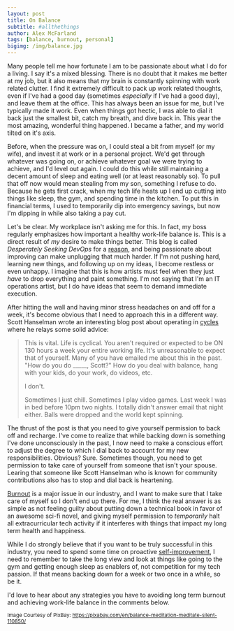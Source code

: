 ```yaml
---
layout: post
title: On Balance
subtitle: #allthethings
author: Alex McFarland
tags: [balance, burnout, personal]
bigimg: /img/balance.jpg
---
```


Many people tell me how fortunate I am to be passionate about what I do for a living. I say it's a mixed blessing. There is no doubt that it makes me better at my job, but it also means that my brain is constantly spinning with work related clutter. I find it extremely difficult to pack up work related thoughts, even if I've had a good day (sometimes _especially_ if I've had a good day), and leave them at the office. This has always been an issue for me, but I've typically made it work. Even when things got hectic, I was able to dial it back just the smallest bit, catch my breath, and dive back in. This year the most amazing, wonderful thing happened. I became a father, and my world tilted on it's axis.

Before, when the pressure was on, I could steal a bit from myself (or my wife), and invest it at work or in a personal project. We'd get through whatever was going on, or achieve whatever goal we were trying to achieve, and I'd level out again. I could do this while still maintaining a decent amount of sleep and eating well (or at least  reasonably so). To pull that off now would mean stealing from my son, something I refuse to do. Because he gets first crack, when my tech life heats up I end up cutting into things like sleep, the gym, and spending time in the kitchen. To put this in financial terms, I used to temporarily dip into emergency savings, but now I'm dipping in while also taking a pay cut.

Let's be clear. My workplace isn't asking me for this. In fact, my boss regularly emphasizes how important a healthy work-life balance is. This is a direct result of _my_ desire to make things better. This blog is called _Desperately Seeking DevOps_ for a [reason](/aboutme), and being passionate about improving can make unplugging that much harder. If I'm not pushing hard, learning new things, and following up on my ideas, I become restless or even unhappy. I imagine that this is how artists must feel when they just _have_ to drop everything and paint something. I'm not saying that I'm an IT operations artist, but I do have ideas that seem to demand immediate execution.

After hitting the wall and having minor stress headaches on and off for a week, it's become obvious that I need to approach this in a different way. Scott Hanselman wrote an interesting blog post about operating in [cycles](http://www.hanselman.com/blog/HowToDealWithTechnologyBurnoutMaybeItsLifesCycles.aspx) where he relays some solid advice:

>This is vital. Life is cyclical. You aren't required or expected to be ON 130 hours a week your entire working life. It's unreasonable to expect that of yourself. Many of you have emailed me about this in the past. "How do you do _____, Scott?" How do you deal with balance, hang with your kids, do your work, do videos, etc.
>
>I don't.
>
>Sometimes I just chill. Sometimes I play video games. Last week I was in bed before 10pm two nights. I totally didn't answer email that night either. Balls were dropped and the world kept spinning.

The thrust of the post is that you need to give yourself permission to back off and recharge. I've come to realize that while backing down is something I've done unconsciously in the past, I now need to make a conscious effort to adjust the degree to which I dial back to account for my new responsibilities. Obvious? Sure. Sometimes though, you need to get permission to take care of yourself from someone that isn't your spouse. Learing that someone like Scott Hanselman who is known for community contributions also has to stop and dial back is heartening.

[Burnout](http://itrevolution.com/karojisatsu/) is a major issue in our industry, and I want to make sure that I take care of myself so I don't end up there. For me, I think the real answer is as simple as not feeling guilty about putting down a technical book in favor of an awesome sci-fi novel, and giving myself permission to _temporarily_ halt all extracurricular tech activity if it interferes with things that impact my long term health and happiness.

While I do strongly believe that if you want to be truly successful in this industry, you need to spend some time on proactive [self-improvement](/2016-09-18-level-up-lab-up/), I need to remember to take the long view and look at things like going to the gym and getting enough sleep as enablers of, not competition for my tech passion. If that means backing down for a week or two once in a while, so be it.

I'd love to hear about any strategies you have to avoiding long term burnout and achieving work-life balance in the comments below.

<sup>Image Courtesy of PixBay: https://pixabay.com/en/balance-meditation-meditate-silent-110850/</sup>